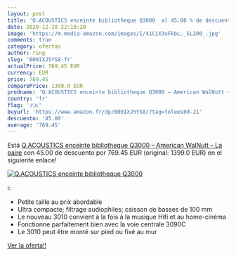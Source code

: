 ```yaml
---
layout: post
title: 'Q.ACOUSTICS enceinte bibliotheque Q3000  al 45.00 % de descuento'
date: 2020-12-20 22:10:20
image: 'https://m.media-amazon.com/images/I/41CiX3uFkbL._SL200_.jpg'
comments: true
category: ofertas
author: ring
slug: 'B00IXJ5YS8-fr'
actualPrice: 769.45 EUR
currency: EUR
price: 769.45
comparePrice: 1399.0 EUR
prodname: 'Q.ACOUSTICS enceinte bibliotheque Q3000 – American WalNutt – La paire'
country: 'fr'
flag: '🇫🇷'
buyurl: 'https://www.amazon.fr/dp/B00IXJ5YS8/?tag=tolees0d-21'
descuento: '45.00'
average: '769.45'
---
```


Está [Q.ACOUSTICS enceinte bibliotheque Q3000 – American WalNutt – La paire](https://www.amazon.fr/dp/B00IXJ5YS8/?tag=tolees0d-21) con 45.00 de descuento por 769.45 EUR (original: 1399.0 EUR) en el siguiente enlace!

[![Q.ACOUSTICS enceinte bibliotheque Q3000 ](https://m.media-amazon.com/images/I/41CiX3uFkbL._SL200_.jpg)](https://www.amazon.fr/dp/B00IXJ5YS8/?tag=tolees0d-21)

ℹ️:

- Petite taille au prix abordable
- Ultra compacte; filtrage audiophiles; caisson de basses de 100 mm
- Le nouveau 3010 convient à la fois à la musique Hifi et au home-cinéma
- Fonctionne parfaitement bien avec la voie centrale 3090C
- Le 3010 peut être monté sur pied ou fixé au mur

[Ver la oferta!!](https://www.amazon.fr/dp/B00IXJ5YS8/?tag=tolees0d-21)

